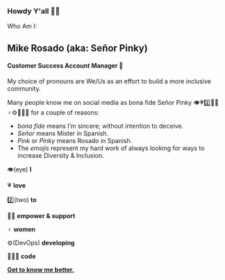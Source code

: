 ### Howdy Y'all 👋🤠

Who Am I:
## Mike Rosado (aka: Señor Pinky)
#### Customer Success Account Manager 🥑
My choice of pronouns are We/Us as an effort to build a more inclusive community.

Many people know me on social media as bona fide Señor Pinky 👁️💗2️⃣💪🏽♀️⚙️👩🏽‍💻 for a couple of reasons:

* <i>bona fide</i> means I’m sincere; without intention to deceive.
* <i>Señor</i> means Mister in Spanish.
* <i>Pink</i> or <i>Pinky</i> means Rosado in Spanish.
* The <i>emojis</i> represent my hard work of always looking for ways to increase Diversity & Inclusion.

👁️(eye)              <strong>I</strong>

💗                      <strong>love</strong>

2️⃣(two)             <strong>to</strong>

💪🏽                      <strong>empower & support</strong>

♀️                        <strong>women</strong>

⚙️(DevOps)      <strong>developing</strong>

👩🏽‍💻                       <strong>code</strong>

<a href="https://mikerostx.me/about-me"><strong>Get to know me better.</strong></a>
<!--
**MikeRosTX/MikeRosTX** is a ✨ _special_ ✨ repository because its `README.md` (this file) appears on your GitHub profile.

Here are some ideas to get you started:

- 🔭 I’m currently working on ...
- 🌱 I’m currently learning ...
- 👯 I’m looking to collaborate on ...
- 🤔 I’m looking for help with ...
- 💬 Ask me about ...
- 📫 How to reach me: ...
- 😄 Pronouns: ...
- ⚡ Fun fact: ...
-->
